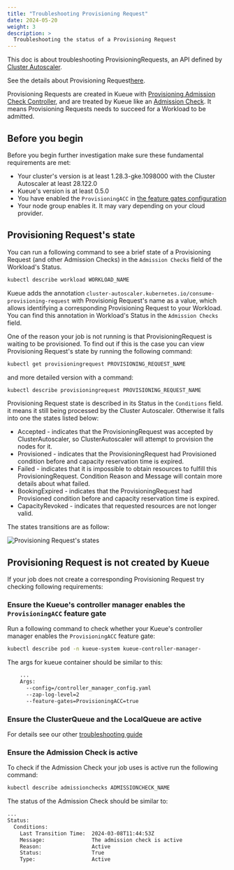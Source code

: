 ```yaml
---
title: "Troubleshooting Provisioning Request"
date: 2024-05-20
weight: 3
description: >
  Troubleshooting the status of a Provisioning Request
---
```


This doc is about troubleshooting ProvisioningRequests, an API defined by [Cluster Autoscaler](https://github.com/kubernetes/autoscaler/blob/4872bddce2bcc5b4a5f6a3d569111c11b8a2baf4/cluster-autoscaler/provisioningrequest/apis/autoscaling.x-k8s.io/v1beta1/types.go#L41).

See the details about  Provisioning Request[here](https://cloud.google.com/kubernetes-engine/docs/how-to/provisioningrequest).

Provisioning Requests are created in Kueue with [Provisioning Admission Check Controller](/docs/admission-check-controllers/provisioning/), and are treated by Kueue like an [Admission Check](/docs/concepts/admission_check/). It means Provisioning Requests needs to succeed for a Workload to be admitted.

## Before you begin

Before you begin further investigation make sure these fundamental requirements are met:
- Your cluster's version is at least 1.28.3-gke.1098000 with the Cluster Autoscaler at least 28.122.0
- Kueue's version is at least 0.5.0
- You have enabled the `ProvisioningACC` in [the feature gates configuration](/docs/installation/#change-the-feature-gates-configuration)
- Your node group enables it. It may vary depending on your cloud provider.

## Provisioning Request's state

You can run a following command to see a brief state of a Provisioning Request (and other Admission Checks) in the `Admission Checks` field of the Workload's Status.

```bash
kubectl describe workload WORKLOAD_NAME
```

Kueue adds the annotation `cluster-autoscaler.kubernetes.io/consume-provisioning-request` with Provisionig Request's name as a value, which allows identifying a corresponding Provisioning Request to your Workload. You can find this annotation in Workload's Status in the `Admission Checks` field.

One of the reason your job is not running is that ProvisioningRequest is waiting to be provisioned. To find out if this is the case you can view Provisioning Request's state by running the following command:

```bash
kubectl get provisioningrequest PROVISIONING_REQUEST_NAME
```

and more detailed version with a command:

```bash
kubectl describe provisioningrequest PROVISIONING_REQUEST_NAME
```

Provisioning Request state is described in its Status in the `Conditions` field.  it means it still being processed by the Cluster Autoscaler. Otherwise it falls into one the states listed below:
- Accepted - indicates that the ProvisioningRequest was accepted by ClusterAutoscaler, so ClusterAutoscaler will attempt to provision the nodes for it.
- Provisioned -  indicates that the ProvisioningRequest had Provisioned condition before and capacity reservation time is expired.
- Failed - indicates that it is impossible to obtain resources to fulfill this ProvisioningRequest.	Condition Reason and Message will contain more details about what failed.
- BookingExpired - indicates that the ProvisioningRequest had Provisioned condition before and capacity reservation time is expired.
- CapacityRevoked - indicates that requested resources are not longer valid.

The states transitions are as follow:

![Provisioning Request's states](/images/prov-req-states.svg)

## Provisioning Request is not created by Kueue

If your job does not create a corresponding Provisioning Request try checking following requirements:

### Ensure the Kueue's controller manager enables the `ProvisioningACC` feature gate

Run a following command to check whether your Kueue's controller manager enables the `ProvisioningACC` feature gate:

```bash
kubectl describe pod -n kueue-system kueue-controller-manager-
```

The args for kueue container should be similar to this:

```bash
    ...
    Args:
      --config=/controller_manager_config.yaml
      --zap-log-level=2
      --feature-gates=ProvisioningACC=true
```

### Ensure the ClusterQueue and the LocalQueue are active

For details see our other [troubleshooting guide](/docs/tasks/troubleshooting/troubleshooting_queues/)


### Ensure the Admission Check is active

To check if the Admission Check your job uses is active run the following command:

```bash
kubectl describe admissionchecks ADMISSIONCHECK_NAME
```

The status of the Admission Check should be similar to:

```bash
...
Status:
  Conditions:
    Last Transition Time:  2024-03-08T11:44:53Z
    Message:               The admission check is active
    Reason:                Active
    Status:                True
    Type:                  Active
```
